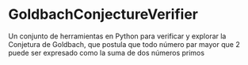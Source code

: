 # GoldbachConjectureVerifier
Un conjunto de herramientas en Python para verificar y explorar la Conjetura de Goldbach, que postula que todo número par mayor que 2 puede ser expresado como la suma de dos números primos
